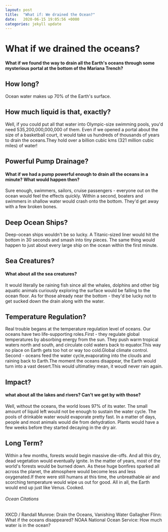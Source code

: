 ```yaml
---
layout: post
title:  "What if: We drained the Ocean?"
date:   2020-06-15 19:05:56 +0000
categories: jekyll update
---
```

<h1>What if we drained the oceans?</h1>
<h4>What if we found the way to drain all the Earth's oceans through some mysterious portal at the bottom of the Mariana Trench?</h4>

<h2>How long?</h2>
<p>Ocean water makes up 70% of the Earth's surface.<p>

<h2>How much liquid is that, exactly?</h2>
<p>Well, if you could put all that water into Olympic-size swimming pools, you'd need 535,200,000,000,000 of them. Even if we opened a portal about the size of a basketball court,
it would take us hundreds of thousands of years to drain the oceans.They hold over a billion cubic kms (321 million cubic miles) of water!</p>

<h2>Powerful Pump Drainage?</h2>
<h4>What if we had a pump powerful enough to drain all the oceans in a minute? What would happen then?</h4>
<p>Sure enough, swimmers, sailors, cruise passengers - everyone out on the ocean would feel the effects quickly. Within a second, boaters and swimmers in shallow water would crash onto the bottom. They'd get away with a few broken bones.</p>

<h2>Deep Ocean Ships?</h2>
<p>Deep-ocean ships wouldn't be so lucky. A Titanic-sized liner would hit the bottom in 30 seconds
and smash into tiny pieces. The same thing would happen to just about every large ship on the ocean within the first minute.</p>

<h2>Sea Creatures?</h4>
<h4>What about all the sea creatures?</h4>
<p>It would literally be raining fish since all the whales, dolphins and other big aquatic animals curiously exploring the surface would be falling to the ocean floor. As for those already near the bottom - they'd be lucky not to get sucked down the drain along with the water.</p>

<h2>Temperature Regulation?</h2>
<p>Real trouble begans at the temperature regulation level of oceans. Our oceans have two life-supporting roles.First - they regulate global temperatures by absorbing energy from the sun. They push warm tropical waters north and south, and circulate cold waters back to equator.This way no place on Earth gets too hot or way too cold.Global climate control. Second - oceans feed the water cycle,evaporating into the clouds and raining back to Earth.The moment the oceans disappear, the Earth would turn into a vast desert.This would ultimatley mean, it woudl never rain again.<p>

<h2>Impact?</h2>
<h4>what about all the lakes and rivers? Can't we get by with those?</h4>
<p>Well, without the oceans, the world loses 97% of its water. The small amount of liquid left would not be enough to sustain the water cycle. The pools of drinkable water would evaporate pretty fast. In a matter of days, people and most animals would die from dehydration. Plants would have a few weeks before they started decaying in the dry air.</p>

<h2>Long Term?</h2>
<p>Within a few months, forests would begin massive die-offs. And all this dry, dead vegetation would eventually ignite. In the matter of years, most of the world's forests would be burned down. As these huge bonfires sparked all across the planet, the atmosphere would become less and less oxygenated.If there were still humans at this time, the unbreathable air and scorching temperature would wipe us out for good. All in all, the Earth would end up just like Venus. Cooked.</p>


<h6>Ocean Citations</h6>
XKCD / Randall Munroe: Drain the Oceans, Vanishing Water
Gallagher Flinn: What if the oceans disappeared?
NOAA National Ocean Service: How much water is in the ocean?

